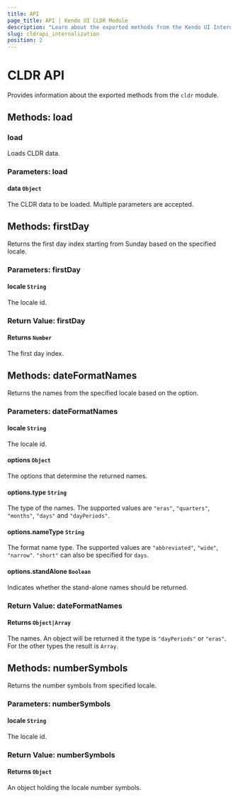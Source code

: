 ```yaml
---
title: API
page_title: API | Kendo UI CLDR Module
description: "Learn about the exported methods from the Kendo UI Internationalization CLDR module."
slug: cldrapi_internalization
position: 2
---
```


# CLDR API

Provides information about the exported methods from the `cldr` module.

## Methods: load

### load

Loads CLDR data.

### Parameters: load

#### data `Object`

The CLDR data to be loaded. Multiple parameters are accepted.

## Methods: firstDay

Returns the first day index starting from Sunday based on the specified locale.

### Parameters: firstDay

#### locale `String`

The locale id.

### Return Value: firstDay

#### Returns `Number`

The first day index.

## Methods: dateFormatNames

Returns the names from the specified locale based on the option.

### Parameters: dateFormatNames

#### locale `String`

The locale id.

#### options `Object`

The options that determine the returned names.

#### options.type `String`

The type of the names. The supported values are `"eras"`, `"quarters"`, `"months"`, `"days"` and `"dayPeriods"`.

#### options.nameType `String`

The format name type. The supported values are `"abbreviated"`, `"wide"`, `"narrow"`. `"short"` can also be specified for `days`.

#### options.standAlone `Boolean`

Indicates whether the stand-alone names should be returned.

### Return Value: dateFormatNames

#### Returns `Object|Array`

The names. An object will be returned it the type is `"dayPeriods"` or `"eras"`. For the other types the result is `Array`.

## Methods: numberSymbols

Returns the number symbols from specified locale.

### Parameters: numberSymbols

#### locale `String`

The locale id.

### Return Value: numberSymbols

#### Returns `Object`

An object holding the locale number symbols.
